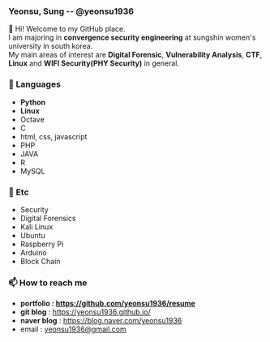 ### Yeonsu, Sung -- @yeonsu1936

👋 Hi! Welcome to my GitHub place.<br/>
I am majoring in **convergence security engineering** at sungshin women's university in south korea.<br/>
My main areas of interest are **Digital Forensic**, **Vulnerability Analysis**, **CTF**, **Linux** and  **WIFI Security(PHY Security)** in general.

### 🔭 Languages 
- **Python**
- **Linux**
- Octave
- C
- html, css, javascript
- PHP
- JAVA
- R
- MySQL

### 👯 Etc
- Security
- Digital Forensics
- Kali Linux
- Ubuntu
- Raspberry Pi
- Arduino
- Block Chain

### 📫 How to reach me
- **portfolio : https://github.com/yeonsu1936/resume**
- **git blog** : https://yeonsu1936.github.io/
- **naver blog** : https://blog.naver.com/yeonsu1936
- email : yeonsu1936@gmail.com
